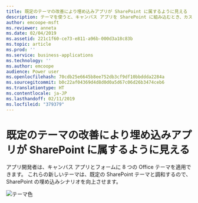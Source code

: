 ```yaml
---
title: 既定のテーマの改善により埋め込みアプリが SharePoint に属するように見える
description: テーマを使うと、キャンバス アプリを SharePoint に組み込むとき、カスタマイズされたフォームでも Web パーツでも、外観が非常にマッチします。
author: emcoope-msft
ms.reviewer: anneta
ms.date: 02/04/2019
ms.assetid: 221c1f60-ce73-e811-a96b-000d3a18c83b
ms.topic: article
ms.prod: ''
ms.service: business-applications
ms.technology: ''
ms.author: emcoope
audience: Power user
ms.openlocfilehash: 70cdb25e6645b8ee752db3cf9df10bbddda2284a
ms.sourcegitcommit: b0c22af04369d4d8d0d0a5d67c06d26b3474ceb6
ms.translationtype: HT
ms.contentlocale: ja-JP
ms.lasthandoff: 02/11/2019
ms.locfileid: "379379"
---
```

# <a name="improved-default-themes-help-embedded-apps-look-like-they-belong-in-sharepoint"></a>既定のテーマの改善により埋め込みアプリが SharePoint に属するように見える




アプリ開発者は、キャンバス アプリとフォームに 8 つの Office テーマを適用できます。 これらの新しいテーマは、既定の SharePoint テーマと調和するので、SharePoint の埋め込みシナリオを向上させます。

![テーマ色](media/ThemeColors.jpg  "テーマ色")